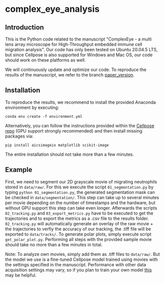 # complex_eye_analysis

## Introduction
This is the Python code related to the manuscript "ComplexEye - a multi lens array microscope for High-Throughput embedded immune cell migration analysis". Our code has only been tested on Ubuntu 20.04.5 LTS, but since Cellpose is also supported for Windows and Mac OS, our code should work on these platforms as well.

We will continuously update and optimize our code. To reproduce the results of the manuscript, we refer to the branch [paper_version](https://github.com/MMV-Lab/complex_eye_analysis/tree/paper_version).

## Installation
To reproduce the results, we recommend to install the provided Anaconda environment by executing:
~~~
conda env create -f environment.yml
~~~

Alternatively, you can follow the instructions provided within the [Cellpose repo](https://github.com/MouseLand/cellpose) (GPU support strongly recommended) and then install missing packages via: 
~~~
pip install aicsimageio matplotlib scikit-image
~~~

The entire installation should not take more than a few minutes.
## Example
First, we need to segment our 2D grayscale movie of migrating neutrophils stored in `data/raw/`. For this we execute the script `01_segmentation.py` by typing `python 01_segmentation.py`, the generated segmentation mask can be checked in `data/segmentation/`. This step can take up to several minutes per movie depending on the number of timestamps and the hardware, but without GPU support this step can take even longer. Afterwards the scripts `02_tracking.py` and `03_export_metrics.py` have to be executed to get the trajectories and to export the metrics as a .csv file to the results folder. `02_tracking.py` will automatically generate an overlay of the raw movie + the trajectories to verfiy the accuracy of our tracking, the .tiff file will be exported to `data/tracks/`. To generate polar plots, simply execute script `get_polar_plot.py`. Performing all steps with the provided sample movie should take no more than a few minutes in total.

Note: To analyze own movies, simply add them as .tiff files to `data/raw/`. But the model we use is a fine-tuned Cellpose model trained using movies with the settings specified in the manuscript. Performance with other data acquisition settings may vary, so if you plan to train your own model [this](https://cellpose.readthedocs.io/en/latest/train.html) may be helpful. 
